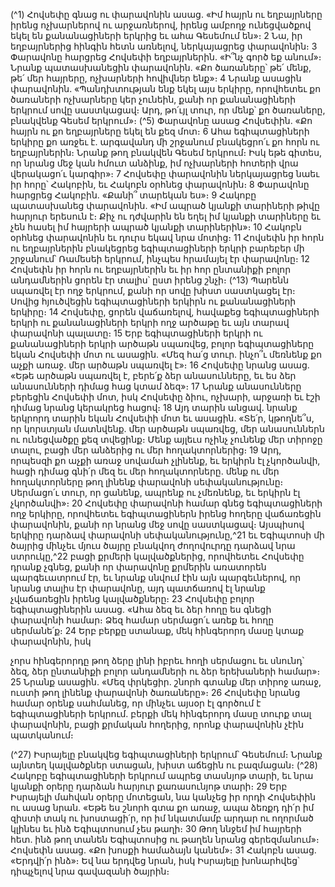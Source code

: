 
(^1) Հովսեփը գնաց ու փարավոնին ասաց. «Իմ հայրն ու եղբայրները իրենց ոչխարներով ու արջառներով, իրենց
ամբողջ ունեցվածքով եկել են քանանացիների երկրից եւ ահա Գեսեմում են»։ 2 Նա, իր եղբայրներից հինգին հետն
առնելով, ներկայացրեց փարավոնին։ 3 Փարավոնը հարցրեց Հովսեփի եղբայրներին. «Ի՞նչ գործ եք անում»։ Նրանք
պատասխանեցին փարավոնին. «Քո ծառաները՝ թե՛ մենք, թե՛ մեր հայրերը, ոչխարների հովիվներ ենք»։ 4 Նրանք
ասացին փարավոնին. «Պանդխտության ենք եկել այս երկիրը, որովհետեւ քո ծառաների ոչխարները կեր չունեին, քանի
որ քանանացիների երկրում սովը սաստկացավ։ Արդ, թո՛ւյլ տուր, որ մենք՝ քո ծառաները, բնակվենք Գեսեմ երկրում»։
(^5) Փարավոնը ասաց Հովսեփին. «Քո հայրն ու քո եղբայրները եկել են քեզ մոտ։ 6 Ահա եգիպտացիների երկիրը քո առջեւ
է. արգավանդ մի շրջանում բնակեցրո՛ւ քո հորն ու եղբայրներին։ Նրանք թող բնակվեն Գեսեմ երկրում։ Իսկ եթե գիտես,
որ նրանց մեջ կան հմուտ անձինք, իմ ոչխարների հոտերի վրա վերակացո՛ւ կարգիր»։ 7 Հովսեփը փարավոնին
ներկայացրեց նաեւ իր հորը՝ Հակոբին, եւ Հակոբն օրհնեց փարավոնին։ 8 Փարավոնը հարցրեց Հակոբին. «Քանի՞
տարեկան ես»։ 9 Հակոբը պատասխանեց փարավոնին. «Իմ ապրած կյանքի տարիների թիվը հարյուր երեսուն է։ Քիչ ու
դժվարին են եղել իմ կյանքի տարիները եւ չեն հասել իմ հայրերի ապրած կյանքի տարիներին»։ 10 Հակոբն օրհնեց
փարավոնին եւ դուրս եկավ նրա մոտից։ 11 Հովսեփն իր հորն ու եղբայրներին բնակեցրեց եգիպտացիների երկրի
բարեբեր մի շրջանում՝ Ռամեսեի երկրում, ինչպես հրամայել էր փարավոնը։ 12 Հովսեփն իր հորն ու եղբայրներին եւ իր
հոր ընտանիքի բոլոր անդամներին ցորեն էր տալիս՝ ըստ իրենց շնչի։
(^13) Պարենն սպառվել էր ողջ երկրում, քանի որ սովը խիստ սաստկացել էր։ Սովից հյուծվեցին եգիպտացիների երկիրն
ու քանանացիների երկիրը։ 14 Հովսեփը, ցորեն վաճառելով, հավաքեց եգիպտացիների երկրի ու քանանացիների երկրի
ողջ արծաթը եւ այն տարավ փարավոնի պալատը։ 15 Երբ եգիպտացիների երկրի ու քանանացիների երկրի արծաթն
սպառվեց, բոլոր եգիպտացիները եկան Հովսեփի մոտ ու ասացին. «Մեզ հա՛ց տուր. ինչո՞ւ մեռնենք քո աչքի առաջ. մեր
արծաթն սպառվել է»։ 16 Հովսեփը նրանց ասաց. «Եթե արծաթն սպառվել է, բերե՛ք ձեր անասունները, եւ ես ձեր
անասունների դիմաց հաց կտամ ձեզ»։ 17 Նրանք անասունները բերեցին Հովսեփի մոտ, իսկ Հովսեփը ձիու, ոչխարի,
արջառի եւ էշի դիմաց նրանց կերակրեց հացով։ 18 Այդ տարին անցավ. նրանք երկրորդ տարին եկան Հովսեփի մոտ եւ
ասացին. «Տե՛ր, կթողնե՞ս, որ կորստյան մատնվենք. մեր արծաթն սպառվեց, մեր անասուններն ու ունեցվածքը քեզ
տվեցինք։ Մենք այլեւս ոչինչ չունենք մեր տիրոջը տալու, բացի մեր անձերից ու մեր հողակտորներից։ 19 Արդ, որպեսզի
քո աչքի առաջ սովամահ չլինենք, եւ երկիրն էլ չկործանվի, հացի դիմաց գնի՛ր մեզ եւ մեր հողակտորները. մենք ու մեր
հողակտորները թող լինենք փարավոնի սեփականությունը։ Սերմացո՛ւ տուր, որ ցանենք, ապրենք ու չմեռնենք, եւ
երկիրն էլ չկործանվի»։ 20 Հովսեփը փարավոնի համար գնեց եգիպտացիների ողջ երկիրը, որովհետեւ եգիպտացիներն
իրենց հողերը վաճառեցին փարավոնին, քանի որ նրանց մեջ սովը սաստկացավ։ Այսպիսով երկիրը դարձավ փարավոնի
սեփականությունը,^21 եւ Եգիպտոսի մի ծայրից մինչեւ մյուս ծայրը բնակվող ժողովուրդը դարձավ նրա ստրուկը,^22 բացի
քրմերի կալվածքներից, որովհետեւ Հովսեփը դրանք չգնեց, քանի որ փարավոնը քրմերին առատորեն պարգեւատրում
էր, եւ նրանք սնվում էին այն պարգեւներով, որ նրանց տալիս էր փարավոնը, այդ պատճառով էլ նրանք չվաճառեցին
իրենց կալվածքները։ 23 Հովսեփը բոլոր եգիպտացիներին ասաց. «Ահա ձեզ եւ ձեր հողը ես գնեցի փարավոնի համար։
Ձեզ համար սերմացո՛ւ առեք եւ հողը սերմանե՛ք։ 24 Երբ բերքը ստանաք, մեկ հինգերորդ մասը կտաք փարավոնին, իսկ


չորս հինգերորդը թող ձերը լինի իբրեւ հողի սերմացու եւ սնունդ՝ ձեզ, ձեր ընտանիքի բոլոր անդամների ու ձեր
երեխաների համար»։ 25 Նրանք ասացին. «Մեզ փրկեցիր. շնորհ գտանք մեր տիրոջ առաջ, ուստի թող լինենք փարավոնի
ծառաները»։ 26 Հովսեփը նրանց համար օրենք սահմանեց, որ մինչեւ այսօր էլ գործում է եգիպտացիների երկրում. բերքի
մեկ հինգերորդ մասը տուրք տալ փարավոնին, բացի քրմական հողերից, որոնք փարավոնին չէին պատկանում։

(^27) Իսրայելը բնակվեց եգիպտացիների երկրում՝ Գեսեմում։ Նրանք այնտեղ կալվածքներ ստացան, խիստ աճեցին ու
բազմացան։
(^28) Հակոբը եգիպտացիների երկրում ապրեց տասնյոթ տարի, եւ նրա կյանքի օրերը դարձան հարյուր քառասունյոթ
տարի։ 29 Երբ Իսրայելի մահվան օրերը մոտեցան, նա կանչեց իր որդի Հովսեփին ու ասաց նրան. «Եթե ես շնորհ գտա քո
առաջ, ապա ձեռքդ դի՛ր իմ զիստի տակ ու խոստացի՛ր, որ իմ նկատմամբ արդար ու ողորմած կլինես եւ ինձ Եգիպտոսում
չես թաղի։ 30 Թող ննջեմ իմ հայրերի հետ. ինձ թող տանեն Եգիպտոսից ու թաղեն նրանց գերեզմանում»։ Հովսեփն ասաց.
«Քո խոսքի համաձայն կանեմ»։ 31 Հակոբն ասաց. «Երդվի՛ր ինձ»։ Եվ նա երդվեց նրան, իսկ Իսրայելը խոնարհվեց՝
դիպչելով նրա գավազանի ծայրին։
